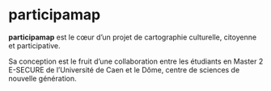 # participamap

**participamap** est le cœur d’un projet de cartographie culturelle, citoyenne et participative.

Sa conception est le fruit d’une collaboration entre les étudiants en Master 2 E-SECURE de l’Université de Caen et le Dôme, centre de sciences de nouvelle génération.
